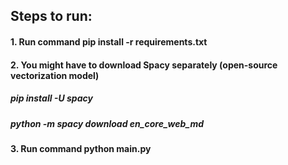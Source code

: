## Steps to run:
#### 1. Run command pip install -r requirements.txt
#### 2. You might have to download Spacy separately (open-source vectorization model)
#####    pip install -U spacy
#####    python -m spacy download en_core_web_md
#### 3. Run command python main.py
